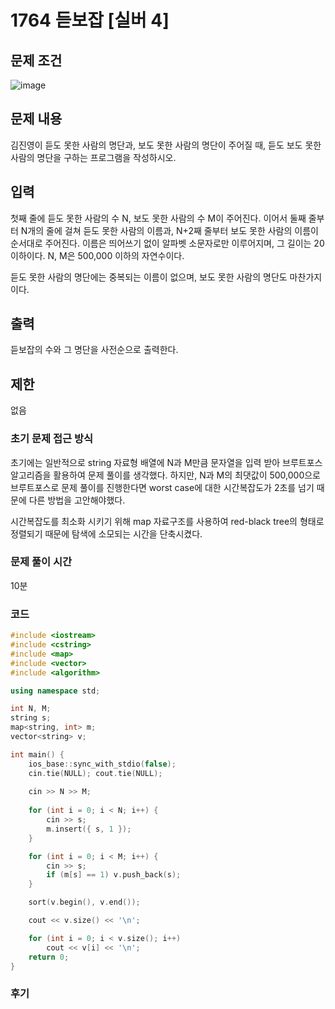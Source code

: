 # 1764 듣보잡 [실버 4]
## 문제 조건
![image](https://github.com/WoogiBoogi1129/CodingTest/assets/110087545/480db53c-421e-4e5a-99e4-bc7683460e51)
## 문제 내용
김진영이 듣도 못한 사람의 명단과, 보도 못한 사람의 명단이 주어질 때, 듣도 보도 못한 사람의 명단을 구하는 프로그램을 작성하시오.
## 입력
첫째 줄에 듣도 못한 사람의 수 N, 보도 못한 사람의 수 M이 주어진다. 이어서 둘째 줄부터 N개의 줄에 걸쳐 듣도 못한 사람의 이름과, N+2째 줄부터 보도 못한 사람의 이름이 순서대로 주어진다. 이름은 띄어쓰기 없이 알파벳 소문자로만 이루어지며, 그 길이는 20 이하이다. N, M은 500,000 이하의 자연수이다.

듣도 못한 사람의 명단에는 중복되는 이름이 없으며, 보도 못한 사람의 명단도 마찬가지이다.
## 출력
듣보잡의 수와 그 명단을 사전순으로 출력한다.
## 제한
없음
### 초기 문제 접근 방식
초기에는 일반적으로 string 자료형 배열에 N과 M만큼 문자열을 입력 받아 브루트포스 알고리즘을 활용하여 문제 풀이를 생각했다.
하지만, N과 M의 최댓값이 500,000으로 브루트포스로 문제 풀이를 진행한다면 worst case에 대한 시간복잡도가 2초를 넘기 때문에 다른 방법을 고안해야했다.

시간복잡도를 최소화 시키기 위해 map 자료구조를 사용하여 red-black tree의 형태로 정렬되기 때문에 탐색에 소모되는 시간을 단축시켰다.
### 문제 풀이 시간
10분
### 코드
```c++
#include <iostream>
#include <cstring>
#include <map>
#include <vector>
#include <algorithm>

using namespace std;

int N, M;
string s;
map<string, int> m;
vector<string> v;

int main() {
	ios_base::sync_with_stdio(false);
	cin.tie(NULL); cout.tie(NULL);
	
	cin >> N >> M;
	
	for (int i = 0; i < N; i++) {
		cin >> s;
		m.insert({ s, 1 });
	}

	for (int i = 0; i < M; i++) {
		cin >> s;
		if (m[s] == 1) v.push_back(s);
	}

	sort(v.begin(), v.end());

	cout << v.size() << '\n';

	for (int i = 0; i < v.size(); i++)
		cout << v[i] << '\n';
	return 0;
}
```
### 후기

